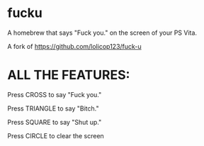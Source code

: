 # fucku
A homebrew that says "Fuck you." on the screen of your PS Vita.

A fork of https://github.com/lolicop123/fuck-u

# ALL THE FEATURES:

Press CROSS to say "Fuck you."

Press TRIANGLE to say "Bitch."

Press SQUARE to say "Shut up."

Press CIRCLE to clear the screen
